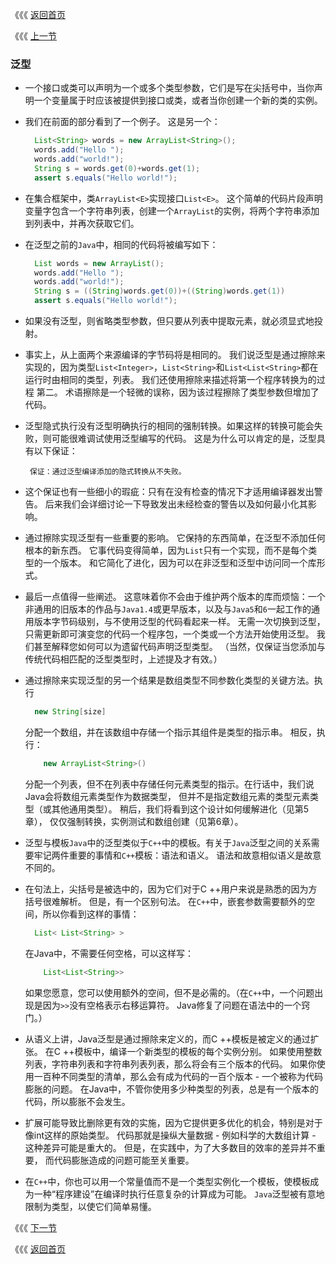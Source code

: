 《《《 [返回首页](../README.md)     <p>
《《《 [上一节](00_Introduction.md)

### 泛型
- 一个接口或类可以声明为一个或多个类型参数，它们是写在尖括号中，当你声明一个变量属于时应该被提供到接口或类，或者当你创建一个新的类的实例。
- 我们在前面的部分看到了一个例子。 这是另一个：
  
  ```java
    List<String> words = new ArrayList<String>();
    words.add("Hello ");
    words.add("world!");
    String s = words.get(0)+words.get(1);
    assert s.equals("Hello world!");
  ```
  
- 在集合框架中，类`ArrayList<E>`实现接口`List<E>`。 这个简单的代码片段声明变量字包含一个字符串列表，创建一个`ArrayList`的实例，将两个字符串添加到列表中，并再次获取它们。
- 在泛型之前的`Java`中，相同的代码将被编写如下：
  ```java
    List words = new ArrayList();
    words.add("Hello ");
    words.add("world!");
    String s = ((String)words.get(0))+((String)words.get(1))
    assert s.equals("Hello world!");
  ```
- 如果没有泛型，则省略类型参数，但只要从列表中提取元素，就必须显式地投射。
- 事实上，从上面两个来源编译的字节码将是相同的。 我们说泛型是通过擦除来实现的，因为类型`List<Integer>`，`List<String>`和`List<List<String>`都在运行时由相同的类型，列表。 我们还使用擦除来描述将第一个程序转换为的过程
  第二。 术语擦除是一个轻微的误称，因为该过程擦除了类型参数但增加了代码。
- 泛型隐式执行没有泛型明确执行的相同的强制转换。如果这样的转换可能会失败，则可能很难调试使用泛型编写的代码。 这是为什么可以肯定的是，泛型具有以下保证：
  ```
   保证：通过泛型编译添加的隐式转换从不失败。
  ```
- 这个保证也有一些细小的瑕疵：只有在没有检查的情况下才适用编译器发出警告。 后来我们会详细讨论一下导致发出未经检查的警告以及如何最小化其影响。  
- 通过擦除实现泛型有一些重要的影响。 它保持的东西简单，在泛型不添加任何根本的新东西。 它事代码变得简单，因为`List`只有一个实现，而不是每个类型的一个版本。 和它简化了进化，因为可以在非泛型和泛型中访问同一个库形式。
- 最后一点值得一些阐述。 这意味着你不会由于维护两个版本的库而烦恼：一个非通用的旧版本的作品与`Java1.4`或更早版本，以及与`Java5`和`6`一起工作的通用版本字节码级别，与不使用泛型的代码看起来一样。 
无需一次切换到泛型，只需更新即可演变您的代码一个程序包，一个类或一个方法开始使用泛型。 我们甚至解释您如何可以为遗留代码声明泛型类型。 （当然，仅保证当您添加与传统代码相匹配的泛型类型时，上述提及才有效。）
- 通过擦除来实现泛型的另一个结果是数组类型不同参数化类型的关键方法。执行
  ```java
    new String[size]
  ```
  分配一个数组，并在该数组中存储一个指示其组件是类型的指示串。 相反，执行：
  ```java
      new ArrayList<String>()
    ```
  分配一个列表，但不在列表中存储任何元素类型的指示。在行话中，我们说Java会将数组元素类型作为数据类型，
  但并不是指定数组元素的类型元素类型（或其他通用类型）。 稍后，我们将看到这个设计如何缓解进化（见第5章），
  仅仅强制转换，实例测试和数组创建（见第6章）。
- 泛型与模板`Java`中的泛型类似于`C++`中的模板。有关于`Java`泛型之间的关系需要牢记两件重要的事情和`C++`模板：语法和语义。 
语法和故意相似语义是故意不同的。
- 在句法上，尖括号是被选中的，因为它们对于C ++用户来说是熟悉的因为方括号很难解析。 但是，有一个区别句法。 
在`C++`中，嵌套参数需要额外的空间，所以你看到这样的事情：
  ```java
    List< List<String> >
  ```
  在Java中，不需要任何空格，可以这样写：
  ```java
      List<List<String>>
  ```
  如果您愿意，您可以使用额外的空间，但不是必需的。（在`C++`中，一个问题出现是因为`>>`没有空格表示右移运算符。 Java修复了问题在语法中的一个窍门。）
- 从语义上讲，Java泛型是通过擦除来定义的，而C ++模板是被定义的通过扩张。 在C ++模板中，编译一个新类型的模板的每个实例分别。
 如果使用整数列表，字符串列表和字符串列表列表，那么将会有三个版本的代码。 如果你使用一百种不同类型的清单，那么会有成为代码的一百个版本 - 
 一个被称为代码膨胀的问题。 在Java中，不管你使用多少种类型的列表，总是有一个版本的代码，所以膨胀不会发生。
- 扩展可能导致比删除更有效的实施，因为它提供更多优化的机会，特别是对于像int这样的原始类型。 
代码那就是操纵大量数据 - 例如科学的大数组计算 - 这种差异可能是重大的。 但是，在实践中，为了大多数目的效率的差异并不重要，
而代码膨胀造成的问题可能至关重要。 
- 在`C++`中，你也可以用一个常量值而不是一个类型实例化一个模板，使模板成为一种“程序建设”在编译时执行任意复杂的计算成为可能。
`Java`泛型被有意地限制为类型，以使它们简单易懂。


《《《 [下一节](02_Boxing_and_Unboxing.md) <p>
《《《 [返回首页](../README.md)